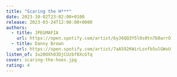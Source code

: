 ```yaml
---
title: "Scaring the H***"
date: 2023-10-02T23:02:00+0100
release: 2023-03-24T12:00:00+0000
authors:
  - title: JPEGMAFIA
    url: https://open.spotify.com/artist/6yJ6QQ3Y5l0s0tn7b0arrO
  - title: Danny Brown
    url: https://open.spotify.com/artist/7aA592KWirLsnfb5ulGWvU
listen_of: 3u20OXh03DjCUzbf8XcGTq
cover: scaring-the-hoes.jpg
rating: 4
---
```

